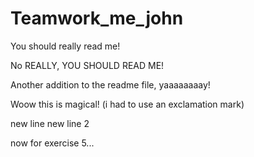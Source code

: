 # Teamwork_me_john

You should really read me!

No REALLY, YOU SHOULD READ ME!

Another addition to the readme file, yaaaaaaaay!

Woow this is magical! (i had to use an exclamation mark)

new line
new line 2

now for exercise 5...
